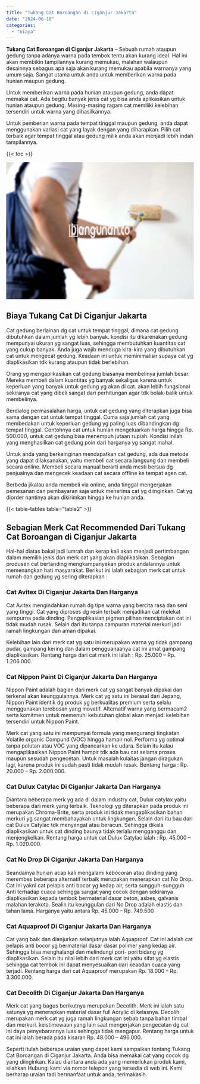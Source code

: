 ```yaml
---
title: "Tukang Cat Boroangan di Ciganjur Jakarta"
date: "2024-06-10"
categories: 
  - "biaya"
---
```


**Tukang Cat Boroangan di Ciganjur Jakarta** – Sebuah rumah ataupun gedung tanpa adanya warna pada tembok tentu akan kurang ideal. Hal ini akan membikin tampilannya kurang memukau, malahan walaupun desainnya sebagus apa saja akan kurang memukau apabila warnanya yang umum saja. Sangat utama untuk anda untuk memberikan warna pada hunian maupun gedung.

Untuk memberikan warna pada hunian ataupun gedung, anda dapat memakai cat. Ada begitu banyak jenis cat yg bisa anda aplikasikan untuk hunian ataupun gedung. Masing-masing ragam cat memiliki kelebihan tersendiri untuk warna yang dihasilkannya.

Untuk pemberian warna pada tempat tinggal maupun gedung, anda dapat menggunakan variasi cat yang layak dengan yang diharapkan. Pilih cat terbaik agar tempat tinggal atau gedung milik anda akan menjadi lebih indah tampilannya.

{{< toc >}}

![Tukang Cat Boroangan di Ciganjur Jakarta](/images/jasa-cat-murah02.png)

## Biaya Tukang Cat Di Ciganjur Jakarta

Cat gedung berlainan dg cat untuk tempat tinggal, dimana cat gedung dibutuhkan dalam jumlah yg lebih banyak. kondisi itu dikarenakan gedung mempunyai ukuran yg sangat luas, sehingga membutuhkan kuantitas cat yang cukup banyak. Anda juga wajib menduga kira-kira yang dibutuhkan cat untuk mengecat gedung. Keadaan ini untuk meminimalisir supaya cat yg diaplikasikan tdk kurang ataupun tidak berlebihan.

Orang yg mengaplikasikan cat gedung biasanya membelinya jumlah besar. Mereka membeli dalam kuantitas yg banyak sekaligus karena untuk keperluan yang banyak untuk gedung yg akan di cat. akan lebih fungsional sekiranya cat yang dibeli sangat dari perhitungan agar tdk bolak-balik untuk membelinya.

Berdialog permasalahan harga, untuk cat gedung yang diterapkan juga bisa sama dengan cat untuk tempat tinggal. Cuma saja jumlah cat yang membedakan untuk keperluan gedung yg paling luas dibandingkan dg tempat tinggal. Contohnya cat untuk hunian mengeluarkan harga hingga Rp. 500.000, untuk cat gedung bisa menempuh jutaan rupiah. Kondisi inilah yang menghasilkan cat gedung poin dari harganya yg sangat mahal.

Untuk anda yang berkeinginan mendapatkan cat gedung, ada dua metode yang dapat dilaksanakan, yaitu membeli cat secara langsung dan membeli secara online. Membeli secara manual berarti anda mesti bersua dg penjualnya dan mengecek keadaan cat secara offline ke tempat agen cat.

Berbeda jikalau anda membeli via online, anda tinggal mengerjakan pemesanan dan pembayaran saja untuk menerima cat yg diinginkan. Cat yg diorder nantinya akan dikirimkan hingga ke hunian anda.

{{< table-tables table="table2" >}}

## Sebagian Merk Cat Recommended Dari Tukang Cat Boroangan di Ciganjur Jakarta

Hal-hal diatas bakal jadi lumrah dan kerap kali akan menjadi pertimbangan dalam memilih jenis dan merk cat yang akan diaplikasikan. Sebagian produsen cat bertanding mengkampanyekan produk andalannya untuk memenangkan hati masyarakat. Berikut ini ialah sebagian merk cat untuk rumah dan gedung yg sering diterapkan :

### Cat Avitex Di Ciganjur Jakarta Dan Harganya

Cat Avitex mengindahkan rumah dg tipe warna yang bercita rasa dan seni yang tinggi. Cat yang diproses dg resin terbaik menjadikan cat melekat sempurna pada dinding. Pengaplikasian pigmen pilihan menciptakan cat ini tidak mudah rusak. Selain dari itu tanpa campuran material merkuri jadi ramah lingkungan dan aman dipakai.

Kelebihan lain dari merk cat yg satu ini merupakan warna yg tidak gampang pudar, gampang kering dan dalam pengguanaanya cat ini amat gampang diaplikasikan. Rentang harga dari cat merk ini ialah : Rp. 25.000 – Rp. 1.206.000.

### Cat Nippon Paint Di Ciganjur Jakarta Dan Harganya

Nippon Paint adalah bagian dari merk cat yg sangat banyak dipakai dan terkenal akan keunggulannya. Merk cat yg satu ini berasal dari Jepang, Nippon Paint identik dg produk yg berkualitas premium serta selalu menggunakan terobosan yang inovatif. Alternatif warna yang bermacam2 serta komitmen untuk memenuhi kebutuhan global akan menjadi kelebihan tersendiri untuk Nippon Paint.

Merk cat yang satu ini mempunyai formula yang mengurangi tingkatan Volatile organic Compund (VOC) hingga hampir nol. Performa yg optimal tanpa polutan atau VOC yang dipancarkan ke udara. Selain itu kalau mengaplikasikan Nippon Paint hampir tdk ada bau cat selama proses maupun sesudah pengecetan. Untuk masalah kulaitas jangan diragukan lagi, karena produk ini sudah pasti tidak mudah rusak. Bentang harga : Rp. 20.000 – Rp. 2.000.000.

### Cat Dulux Catylac Di Ciganjur Jakarta Dan Harganya

Diantara beberapa merk yg ada di dalam industry cat, Dulux catylax yaitu beberapa dari merk yang terbaik. Teknologi yg diterapkan pada produk ini merupakan Chroma-Brite, serta produk ini tidak mengaplikasikan bahan merkuri yg sangat membahayakan untuk lingkungan. Selain dari itu bau dari cat Dulux Catylac tdk menyengat atau beracun. Sehingga dikala diaplikasikan untuk cat dinding baunya tidak terlalu mengganggu dan menjengkelkan. Rentang harga untuk cat Dulux Catylac ialah : Rp. 45.000 – Rp. 1.020.000.

### Cat No Drop Di Ciganjur Jakarta Dan Harganya

Seandainya hunian acap kali mengalami kebocoran atau dinding yang merembes beberapa alternatif terbaik merupakan menerapkan cat No Drop. Cat ini yakni cat pelapis anti bocor yg kedap air, serta sungguh-sungguh Anti terhadap cuaca sehingga sangat yang cocok dengan sekiranya diaplikasikan kepada tembok bermaterial dasar beton, asbes, galvanis malahan terakota. Sealin itu keunggulan dari No Drop adalah elastis dan tahan lama. Harganya yaitu antara Rp. 45.000 – Rp. 749.500

### Cat Aquaproof Di Ciganjur Jakarta Dan Harganya

Cat yang baik dan dianjurkan selanjutnya ialah Aquaproof. Cat ini adalah cat pelapis anti bocor yg bermaterial dasar dasar polimer yang kedap air. Sehingga bisa menghalangi dan melindungi pori- pori bidang yg diaplikasikan. Selain itu nilai lebih dari merk cat ini yaitu sifat yg elastis sehingga cat tembok ini dapat menyesuaikan dari keaadan cuaca yang terjadi. Rentang harga dari cat Aquaproof merupakan Rp. 18.000 – Rp. 3.300.000.

### Cat Decolith Di Ciganjur Jakarta Dan Harganya

Merk cat yang bagus berikutnya merupakan Decolith. Merk ini ialah satu satunya yg menerapkan material dasar full Acrylic di kelasnya. Decolih merupakan merk cat yg juga ramah lingkungan sebab tanpa bahan timbal dan merkuri. keistimewaan yang lain saat mengerjakan pengecatan dg cat ini daya penyebarannya luas sehingga tidak mengapur. Rentang harga untuk cat ini ialah berada pada kisaran Rp. 48.000 – 496.000.

Seperti itulah beberapa uraian yang dapat kami sampaikan tentang Tukang Cat Boroangan di Ciganjur Jakarta. Anda bisa memakai cat yang cocok dg yang diinginkan. Kalau diantara anda ada yang memerlukan produk kami, silahkan Hubungi kami via nomor telepon yang tersedia di web ini. Kami berharap uraian tadi bermanfaat untuk anda, terimakasih.
